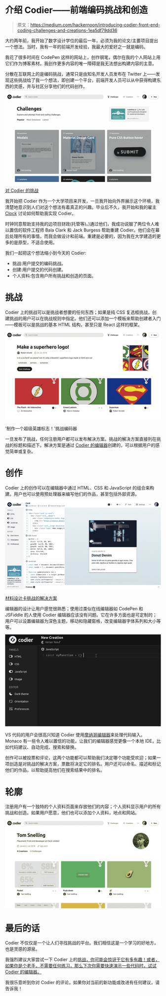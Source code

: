 # 介绍 Codier——前端编码挑战和创造

> 原文：<https://medium.com/hackernoon/introducing-codier-front-end-coding-challenges-and-creations-1ea5df79dd36>

大约两年前，我开始了数字设计学位的最后一年，必须为我的论文/主要项目提出一个想法。当时，我有一年的前端开发经验，我最大的爱好之一就是编码。

我花了很多时间在 CodePen 这样的网站上，创作钢笔，偶尔在我的个人网站上用它们作为博客素材。我创作更多内容的唯一障碍是我无法想出构建内容的主意。

分散在互联网上的是编码挑战，通常只是由知名开发人员发布在 Twitter 上——发现这些挑战给了我一个想法，即创建一个平台，前端开发人员可以从中获得构建东西的灵感，并与社区分享他们的代码创作。

![](img/72cf28860770f27f2128e3fc2fd197ad.png)

[对 Codier 的挑战](https://codier.io)

我开始把 Codier 作为一个大学项目来开发，一旦我开始向外界展示这个环境，我清楚地意识到人们对这个想法有着真正的兴趣。毕业后不久，我开始和我的雇主 [Clock](https://clock.co.uk) 讨论如何帮助我实现 Codier。

时钟同意帮助支持我的边项目财政(托管等)。)通过他们，我成功说服了两位令人难以置信的软件工程师 Bala Clark 和 Jack Burgess 帮助重建 Codier。他们会在幕后处理所有的事情，而我会做设计和前端。重建是必要的，因为我在大学建造的更多的是原型，不适合使用。

我们一起把这个想法缩小到今天的 Codier:

*   挑战:用户提交的编码挑战。
*   创建:用户提交的代码创建。
*   个人资料:包含用户所有挑战和创造的页面。

# 挑战

Codier 上的挑战可以是挑战者想要的任何东西；如果是纯 CSS 复选框挑战，创建挑战的用户可以在挑战规则中指定。他们还可以添加一个模板来帮助创建者入门——模板可以是挑战的基本 HTML 结构，甚至只是 React 这样的框架。

![](img/847cd660def2388829d7012834487c43.png)

'制作一个超级英雄标志！'挑战编码器

一旦发布了挑战，任何注册用户都可以发布解决方案。挑战的解决方案直接列在挑战的标题和描述下。解决方案是通过 [Codier 的编辑器](https://codier.io/creation)创建的，可以根据用户的感觉简单或复杂。

# 创作

Codier 上的创作可以在编辑器中通过 HTML、CSS 和 JavaScript 的组合来构建。用户也可以使用预处理器来编写他们的作品，甚至包括外部资源。

![](img/ce76f29a7c4361feb856c495aa766d77.png)

[材料设计卡挑战的解决方案](https://codier.io/creation/ry5QybKf7)

编辑器的设计让用户感觉很熟悉；使用过类似在线编辑器如 CodePen 和 JSFiddle 的人使用 Codier 编辑器应该没有问题。它在许多方面也是可定制的；用户可以设置编辑器为深色主题，移动和隐藏窗格，改变编辑器字体系列和大小等等。

![](img/5a41949e2486d203a3fa9dc08d052559.png)

VS 代码的用户会很高兴知道 Codier 使用[摩纳哥编辑器](https://microsoft.github.io/monaco-editor/)来处理代码输入。Monaco 有一些令人难以置信的功能，让我们的编辑器感觉更像一个本地 IDE，比如代码建议、自动完成、搜索和替换。

创作可以被投票和评论，这两个功能都可以帮助我们决定哪个功能受欢迎；如果一项创造是对挑战的解决方案，票数将决定它的排名。用户还可以命名、描述和标记他们的作品，以帮助提高他们在搜索结果中的排名。

# 轮廓

注册用户有一个独特的个人资料页面来存放他们的内容；个人资料显示用户的所有挑战和创造。如果用户愿意，他们也可以添加个人资料，地点和网站。

![](img/948e1e5cbc875c1512e6df133af25ab2.png)

# 最后的话

Codier 不仅仅是一个让人们寻找挑战的平台。我们相信这是一个学习的好地方，也是灵感的源泉。

我强烈建议大家尝试一下 Codier 上的[挑战，你可能会惊讶于它有多有趣！或者，如果你是个老手，不需要任何练习，那么下次你需要快速演示一些代码时，试试 Codier 的编辑器。](https://codier.io)

我很乐意听到你对 Codier 的评论，如果你对当前的新功能或改进有任何建议，请告诉我！